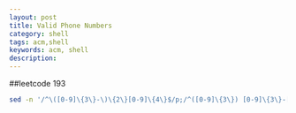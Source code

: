 ```yaml
---
layout: post
title: Valid Phone Numbers
category: shell
tags: acm,shell
keywords: acm, shell
description: 
---
```

##leetcode 193
```bash
sed -n '/^\([0-9]\{3\}-\)\{2\}[0-9]\{4\}$/p;/^([0-9]\{3\}) [0-9]\{3\}-[0-9]\{4\}$/p' file.txt
